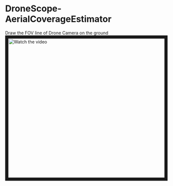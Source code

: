 # DroneScope-AerialCoverageEstimator
Draw the FOV line of Drone Camera on the ground
<a href="https://youtu.be/wjZhpO2m6Bk" target="_blank">
 <img src="https://lh3.googleusercontent.com/fife/APg5EOZcf4nwsBvc2q2rqi49zwjiBhcXip2wMru1V0c8JHTeaD0ySUvNu51M6_kZD2ehc-zFQE1VdgysYROkrvFbc9EBLCeOWHP5_9vfATQb51WEbKjMhA4vLySUUWn2fatQxYNysnVokEwj6nbmZXfpKTqltxzfTMVYKco4QSiE20ZPeVRnsozwDhO_-_zZA72PRmPD_4n6fo-R7PEsVjPLwgdecG3TI81NFhOi4d2Odz7UTYzLgag1fEQ7REoqN_DSoEBrNLpkM7jz3BMsvS1kxo_C3ulbrpCzxjxj51tMTerX7RELxnKBBhUazCh2Jv48k3MTmBmYOB4WcMNn2I0u6JdupeGSAFal83TJnXgx9NK_aUdKhvH2cwarlaHR1oFLwns1PIwzt3pzIv_QfdL2yb_HJDEGe0-D9kHokl66zl1BHgwVWDG0OMW8TmGG0YIYAziofX98zv8ftl_rPBvrGjq4GZLzTe_MJ5Skni9IMtXx3xhutvgdqNp1BIfzLO3vrV4UyIGaOg7CsaPjja_GPJyV-dnVosqoBsT45YgJl52vn7NHUgoWaQHsIr70LAmo-uI6Tdz4_OQ4Ak9rygYqddMRq8TU-xanfEMFz3w8G9FBqQRnGii5KEJJMeoTmoBU-2maTKi2UHT7IktV8tQSGtG7WecIb2xz3zZ7mGxzuZyHdJTDrgdYrmkRECbWQH-EoPmc9UhPOFl33tMOmoG0u6aMdQa1hVaw_pmal_i5CzardStRcCmW4_vuljffXjENZy6YAZuFn42m73i2IGqeHkeznPr37qgrQAXFyNYELnaMyHJlzb72U1rL-K8fq9qHg7ioXCsCQusczJgEo_Rcv-ricSvPOn_nTeqPYn-X7mUY_mGIn7gRHZOFiaik-SGAVZbrVai-_YZez_KijpTeFg7x_vxs-BAqfxfB00blaeSAJLIh8kB96hkfPk2blHunpnP04wL6m0GcUh4knD9biIbmkiUBymoWoVJPH4TJWMrvNE-ygQp08lNIuqJcQrPNmkf0EjnyJm-aaoWQYf6_6bTPrY9OaUgUOxZqfeJSEH-Xz_5-hLsEGeiDXsGpQBFkrffSHAswRbiOiS1VrwhxN6n-o37EOmvjTHcApKb_kVuEiy7cc5TrTPz7M72db7Z7uwuZmpDgkKtcWApK07nzyp7ZJ6i7Es_nBPBBSicyVMrLFzFLM0CJsRwW59Q8mynYqijRGQJQsbrCuZXJ5h8n-f57LQ9eBvK3gnzAb8K7lTj_vu5mD5TToUt1qkbRhZRbHDDxtB-UY0FENoXEqzMCrxP8StkSyTzJLivRB5TXrCkuX82pQCjAmlm1Hk_lAA9ZsK9IYkuUJYvAfdJNBiW8TGbbmsdn1KCRpCmP9OwNZyiJgi1sXVE6avL0DGXAT-vD7qptZ8y6BX142PFbNZ5eUi0tcrNTi5B9iXHuqM_T717ZH3kVVxc5iNRmMuttsczZP-5GDtAjDF55JLZROoWASYP9NuYsrFHzDZleCVhWCrETjmxbYB3znfRt4AshabagXoVr3FwsATQz6b7HvaLzpGD0ANoiIWqaVXGgR7CTb5em7Db6Rk8sxRmJ_OIBh0pzjDYAaKiRiYQ_kUc=w1920-h929" alt="Watch the video" width="800" height="450" border="10" />
</a>
